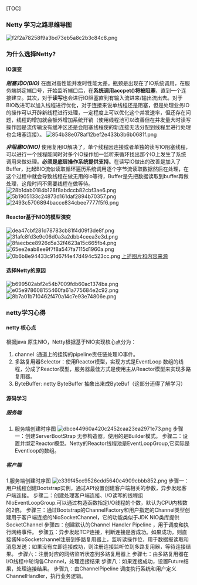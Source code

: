 [TOC]
### Netty 学习之路思维导图
![f2f2a78258f9a3bd73eb5a8c2b3c84c8.png](en-resource://database/1087:1)


### 为什么选择Netty?

#### IO演变
***阻塞式iO(BIO)*** 在面对高性能并发时性能太差。瓶颈是出现在了IO系统调用，在服务端绑定端口号，开始监听端口后，在**系统调用accpet()将被阻塞**，直到一个连接建立。其次，对于**读写**也会进行IO阻塞直到有输入流进来/输出流出去。对于BIO改进可以加入线程进行优化，对于连接来说单线程还是阻塞，但是处理业务IO的操作可以开辟新线程进行处理，一定程度上可以优化这个并发速率，但还存在问题，线程的增加就会额外增加系统开销（使用线程池可以改善但在并发量大时读写操作因是流传输没有缓冲区还是会阻塞线程使的新连接无法分配到线程里进行处理也会堵塞连接）。
![854b38e078af12bef2e433b3b6b0681f.png](en-resource://database/1037:1)


***非阻塞IO(NIO)*** 使用复用IO解决了，单个线程因连接或者单独的读写IO阻塞线程，可以进行一个线程能同时对多个IO操作加一监听来循环找出那个IO上发生了系统调用来做处理。**必须是底层操作系统提供支持**。在读写IO做出的改善是加入了Buffer，比起BIO流似读取循环遍历系统调用逐个字节流读取数据然后在处理，在这个过程中就会导致线程在做无用的io等待，Buffer是先把数据读取到buffer再做处理，这段时间不需要线程在做等待。
![28b1dab0184b128f8abdccb82cbf3ae6.png](en-resource://database/1039:1)
![5b1905133c24873d161daf2894b70357.png](en-resource://database/1041:1)
![2493c5706894bacce834cbee7777f5f6.png](en-resource://database/1043:1)

#### Reactor基于NIO的模型演变

![dea47cbf281d78783cb81f4d09f3de8f.png](en-resource://database/1045:1)
![31afc8fd3e9c06d0a3a2dbb4ceea3e3d.png](en-resource://database/1047:1)
![8faecbce8926d5a32f4623a15c665fb4.png](en-resource://database/1049:1)
![65ee2eab8ee9f7f8a547fa7115d1960a.png](en-resource://database/1051:1)
![0b6b8e94433c91d67f4e47d494c523cc.png](en-resource://database/1053:1)
[上述图片和内容来源](https://alibaba-cloud.medium.com/essential-technologies-for-java-developers-i-o-and-netty-ec765676fd21)

#### 选择Netty的原因
![b699502abf2e54b7009fdb60ac1374ba.png](en-resource://database/1055:1)
![e05e978608155460fa61a775684e2c92.png](en-resource://database/1057:1)
![8b7a01b710462f470a14c7e93e74806e.png](en-resource://database/1059:1)

### netty学习心得
#### netty 核心点
根据java 原生NIO，Netty根据基于NIO实现核心点分为：

1.  channel :通道上的挂钩的pipeline责任链处理IO事件。
2.  多路复用器Selector：使用Reactor模型，实现方式是EventLoop 数组的线程，分成了Reactor模型，服务器最佳方式是使用主从Reactor模型来实现多路复用器。
3.  ByteBuffer: netty ByteBuffer
    抽象出来成ByteBuf（这部分还得了解学习）
#### 源码学习
##### 服务端

1.  服务端创建时序图
    ![dbce44960a420c2452caa23ea2971e73.png](en-resource://database/1069:1)
    步骤一：创建ServerBootStrap 无参构造器，使用的是Builder模式。
    步骤二：设置并绑定Reactor模型。Netty的Reactor线程池是EventLoopGroup,它实际是Eventloop的数组。

##### 客户端
1.服务端创建时序图
![e339f45cc9526cdd5640c4909cbbb852.png](en-resource://database/1071:1)
步骤一：用户线程创建Bootstrap实例，通过API设置创建客户端相关的参数，异步发起客户端连接。
步骤二：创建处理客户端连接、I/O读写的线程组NIoEventLoopGroup.可以通过构造函数指定I/O线程的个数，默认为CPU内核数的2倍。
步骤三：通过Bootstrap的ChannelFactory和用户指定的Channel类型创建用于客户端连接的NioSocketChannel，它的功能类似于JDK NIO类库提供SocketChannel
步骤四：创建默认的Channel Handler Pipeline ，用于调度和执行网络事件。
步骤五：异步发起TCP连接，判断连接是否成功。如果成功，则直接酱NioSocketchannel注册到多路复用器上，监听读操作位，用于数据报读取和消息发送；如果没有立即连接成功，则注册连接监听位到多路复用器，等待连接结果。
步骤六：注册对应的网络监听状态到多路复用器上
步骤七：由多路复用器在I/O线程中轮询各Channel，处理连接结果
步骤八：如果连接成功，设置Future结果，处理连接结果。
步骤九：由ChannelPipeline 调度执行系统和用户定义ChannelHandler，执行业务逻辑。

 
 

